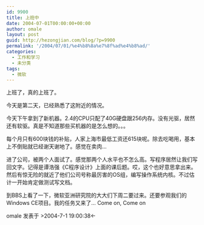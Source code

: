 ```yaml
---
id: 9900
title: 上班中
date: 2004-07-01T00:00:00+00:00
author: omale
layout: post
guid: http://hezongjian.com/blog/?p=9900
permalink: '/2004/07/01/%e4%b8%8a%e7%8f%ad%e4%b8%ad/'
categories:
  - 工作和学习
  - 未分类
tags:
  - 微软
---
```

上班了，真的上班了。
	  
今天是第二天，已经熟悉了这附近的情况。

今天下午拿到了新机器。2.4的CPU只配了40G硬盘跟256内存。没有光驱，居然还有软驱。真是不知道那些买机器的是怎么想的。。。

每个月只有600块钱的补贴，人家上海市最低工资还615块呢。除去吃喝用，基本上不倒贴就已经谢天谢地了。感觉在卖肉&#8230;

进了公司，被两个人面试了。感觉那两个人水平也不怎么高。写程序居然让我们写回文字。记得是谭浩强《C程序设计》上面的课后题。哎，这个也好意思拿出来。然后有惊无险的就近了他们公司号称最厉害的OS组，编写操作系统内核。不过估计一开始肯定做测试写文档。

到BBS上看了一下，微软亚洲研究院的大大们下周二要过来。还要参观我们的Windows&nbsp;CE项目。我的任务又来了&#8230;&nbsp;Come&nbsp;on,&nbsp;Come&nbsp;on

omale 发表于 >2004-7-1 19:00:38&larr;&nbsp;